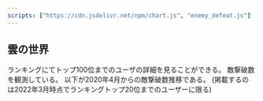 ```yaml
---
scripts: ["https://cdn.jsdelivr.net/npm/chart.js", "enemy_defeat.js"]
---
```

## 雲の世界

ランキングにてトップ100位までのユーザの詳細を見ることができる。
敵撃破数を観測している。
以下が2020年4月からの敵撃破数推移である。
(掲載するのは2022年3月時点でランキングトップ20位までのユーザーに限る)

<canvas id="chart" width="100" height="55"></canvas>
